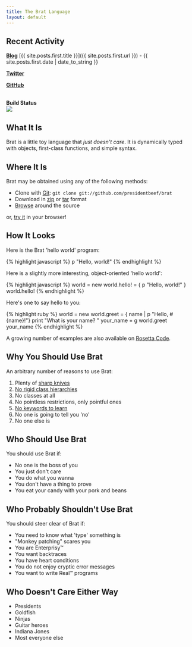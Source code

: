```yaml
---
title: The Brat Language
layout: default
---
```

<script language="javascript" src="http://ajax.googleapis.com/ajax/libs/jquery/1.4.3/jquery.min.js" type="text/javascript">
</script>
<script language="javascript" src="js/jquery.tweet.js" type="text/javascript">
</script>
<script src="http://widgets.twimg.com/j/2/widget.js">
</script>
<script src="js/jquery.github_badge.js">
</script>
<link href="style/tweet.css" media="all" rel="stylesheet" type="text/css" />
<link rel="stylesheet" href="style/jquery.github_badge.css" />

<script type='text/javascript'>
    $(document).ready(function(){
		    $("#github").GitHubBadge({
	        login: "presidentbeef",
	        kind: "project",
	        repo_name: "brat",
					include_github_logo: false,
					image_path: "js/gh-images/",
					commit_count: "1",
					issue_count: "0",
					repo_count: "0"
  	  });
        $(".tweet").tweet({
            username: "bratlang",
            count: 1,
            loading_text: "loading tweets...",
						template: function(info) {
		  	      return info["time"] + info["text"];
		    	  }
        });
    
        $.getJSON("http://try.brat-lang.org/status?callback=?", function(data) {
          $("#statusmessage").text(data.status);
        });
    });
</script>

## Recent Activity


<a href="http://brat-lang.org/blog"><b>Blog</b></a>
[{{ site.posts.first.title }}]({{ site.posts.first.url }}) - {{ site.posts.first.date | date_to_string }}

<div class="twitter">
	<a href="http://twitter.com/bratlang"><b>Twitter</b></a>
	<div class="tweet">
	</div>
</div>

<a href="http://github.com/presidentbeef/brat"><b>GitHub</b></a>
<div id="github"></div>

<div style="clear:both">&nbsp;</div>

<div id="buildstatus">
  <b>Build Status</b><br>
  <span id="statusmessage">
  </span>
  <img src="http://try.brat-lang.org/images/status.png" />
</div>

## What It Is

Brat is a little toy language that _just doesn't care_. It is dynamically typed with objects, first-class functions, and simple syntax.

## Where It Is

Brat may be obtained using any of the following methods:

* Clone with [Git](http://git-scm.com):  `git clone git://github.com/presidentbeef/brat`
* Download in [zip](http://github.com/presidentbeef/brat/zipball/master) or [tar](http://github.com/presidentbeef/brat/tarball/master) format
* [Browse](http://github.com/presidentbeef/brat/tree/master) around the source

or, [try it](http://try.brat-lang.org/) in your browser!

## How It Looks

Here is the Brat 'hello world' program:

{% highlight javascript %}
p "Hello, world!"
{% endhighlight %}

Here is a slightly more interesting, object-oriented 'hello world':

{% highlight javascript %}
world = new
world.hello! = { p "Hello, world!" }
world.hello!
{% endhighlight %}

Here's one to say hello to you:

{% highlight ruby %}
world = new
world.greet = { name | p "Hello, #{name}!"}
print "What is your name? "
your_name = g
world.greet your_name
{% endhighlight %}

A growing number of examples are also available on [Rosetta Code](http://rosettacode.org/wiki/Brat).

## Why You Should Use Brat

An arbitrary number of reasons to use Brat:
  
1. Plenty of [sharp knives](http://groups.google.com/group/comp.lang.ruby/msg/f005724cd8961f4b)
2. [No rigid class hierarchies](http://java.sun.com/javase/6/docs/api/)
3. No classes at all
4. No pointless restrictions, only pointful ones
5. [No keywords to learn](http://www.cppreference.com/wiki/keywords/start "C++ Keywords")
6. No one is going to tell you 'no'
7. No one else is

## Who Should Use Brat

You should use Brat if:

* No one is the boss of you
* You just don't care
* You do what you wanna
* You don't have a thing to prove
* You eat your candy with your pork and beans

## Who Probably Shouldn't Use Brat

You should steer clear of Brat if:

* You need to know what 'type' something is
* "Monkey patching" scares you
* You are Enterprisy&trade;
* You want backtraces
* You have heart conditions
* You do not enjoy cryptic error messages
* You want to write Real&trade; programs

## Who Doesn't Care Either Way

* Presidents
* Goldfish
* Ninjas
* Guitar heroes
* Indiana Jones
* Most everyone else
